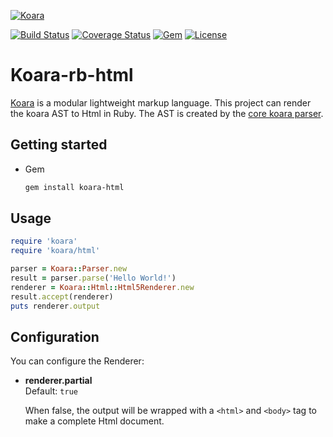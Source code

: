 [![Koara](http://www.koara.io/logo.png)](http://www.koara.io)

[![Build Status](https://img.shields.io/travis/koara/koara-rb-html.svg)](https://travis-ci.org/koara/koara-rb-html)
[![Coverage Status](https://img.shields.io/coveralls/koara/koara-rb-html.svg)](https://coveralls.io/github/koara/koara-rb-html?branch=master)
[![Gem](https://img.shields.io/gem/v/koara-html.svg?maxAge=2592000)](https://rubygems.org/gems/koara-html)
[![License](https://img.shields.io/badge/License-Apache%202.0-blue.svg)](https://github.com/koara/koara-rb-html/blob/master/LICENSE)

# Koara-rb-html
[Koara](http://www.koara.io) is a modular lightweight markup language. This project can render the koara AST to Html in Ruby.
The AST is created by the [core koara parser](https://github.com/koara/koara-rb).

## Getting started
- Gem

  ```bash
  gem install koara-html
  ```

## Usage

```ruby
require 'koara'
require 'koara/html'

parser = Koara::Parser.new
result = parser.parse('Hello World!')
renderer = Koara::Html::Html5Renderer.new
result.accept(renderer)
puts renderer.output
```
  


## Configuration
You can configure the Renderer:

-  **renderer.partial**  
   Default:	`true`
   
   When false, the output will be wrapped with a `<html>` and `<body>` tag to make a complete Html document.